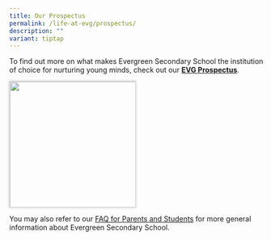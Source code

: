 ```yaml
---
title: Our Prospectus
permalink: /life-at-evg/prospectus/
description: ""
variant: tiptap
---
```

<p>To find out more on what makes Evergreen Secondary School the institution
of choice for nurturing young minds, check out our <strong><a href="https://heyzine.com/flip-book/93d8c984be.html" rel="noopener noreferrer nofollow" target="_blank">EVG Prospectus</a></strong>.</p>
<a class="isomer-image-wrapper" href="https://heyzine.com/flip-book/93d8c984be.html">
<img style="box-sizing: border-box; border: 1px solid lightgray; vertical-align: middle; visibility: visible; width: 250px; box-shadow: lightgray 0px 0px 4px 1px; max-height: 380px;" height="auto" width="100%" src="https://cdnc.heyzine.com/flip-book/cover/93d8c984be.jpg">
</a>
<p>You may also refer to our <a href="EVG___FAQ_for_Parents_and_Students_After_PSLE_Result_Release_on_22_Nov_2023__version_22_Nov_2023_" rel="noopener noreferrer nofollow" target="_blank"><u>FAQ for Parents and Students</u></a> for
more general information about Evergreen Secondary School.</p>